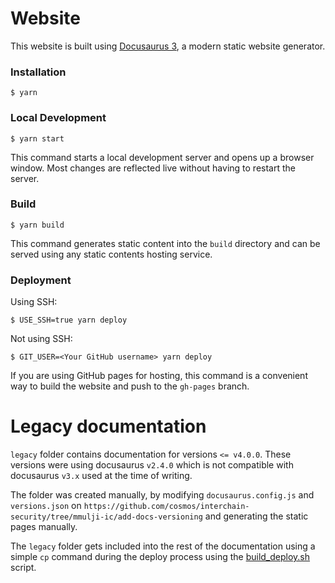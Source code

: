 # Website

This website is built using [Docusaurus 3](https://docusaurus.io/), a modern static website generator.

### Installation

```
$ yarn
```

### Local Development

```
$ yarn start
```

This command starts a local development server and opens up a browser window. Most changes are reflected live without having to restart the server.

### Build

```
$ yarn build
```

This command generates static content into the `build` directory and can be served using any static contents hosting service.

### Deployment

Using SSH:

```
$ USE_SSH=true yarn deploy
```

Not using SSH:

```
$ GIT_USER=<Your GitHub username> yarn deploy
```

If you are using GitHub pages for hosting, this command is a convenient way to build the website and push to the `gh-pages` branch.


# Legacy documentation

`legacy` folder contains documentation for versions `<= v4.0.0`. These versions were using docusaurus `v2.4.0` which is not compatible with docusaurus `v3.x` used at the time of writing.

The folder was created manually, by modifying `docusaurus.config.js` and `versions.json` on `https://github.com/cosmos/interchain-security/tree/mmulji-ic/add-docs-versioning` and generating the static pages manually.

The `legacy` folder gets included into the rest of the documentation using a simple `cp` command during the deploy process using the [build_deploy.sh](./build_deploy.sh) script.

